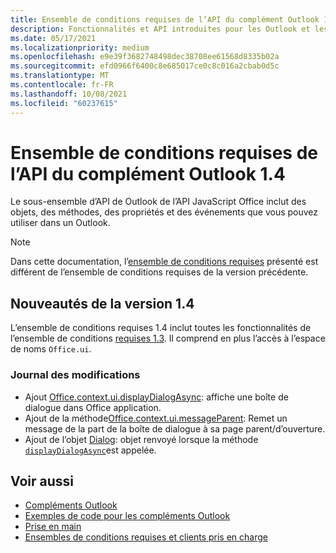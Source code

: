 ```yaml
---
title: Ensemble de conditions requises de l’API du complément Outlook 1.4
description: Fonctionnalités et API introduites pour les Outlook et les API JavaScript Office dans le cadre de l’API de boîte aux lettres 1.4.
ms.date: 05/17/2021
ms.localizationpriority: medium
ms.openlocfilehash: e9e39f3682748498dec38708ee61568d8335b02a
ms.sourcegitcommit: efd0966f6400c8e685017ce0c8c016a2cbab0d5c
ms.translationtype: MT
ms.contentlocale: fr-FR
ms.lasthandoff: 10/08/2021
ms.locfileid: "60237615"
---
```

# <a name="outlook-add-in-api-requirement-set-14"></a>Ensemble de conditions requises de l’API du complément Outlook 1.4

Le sous-ensemble d’API de Outlook de l’API JavaScript Office inclut des objets, des méthodes, des propriétés et des événements que vous pouvez utiliser dans un Outlook.

> [!NOTE]
> Dans cette documentation, l’[ensemble de conditions requises](../../requirement-sets/outlook-api-requirement-sets.md) présenté est différent de l’ensemble de conditions requises de la version précédente.

## <a name="whats-new-in-14"></a>Nouveautés de la version 1.4

L’ensemble de conditions requises 1.4 inclut toutes les fonctionnalités de l’ensemble de conditions [requises 1.3](../requirement-set-1.3/outlook-requirement-set-1.3.md). Il comprend en plus l’accès à l’espace de noms `Office.ui`.

### <a name="change-log"></a>Journal des modifications

- Ajout [Office.context.ui.displayDialogAsync](/javascript/api/office/office.ui?view=outlook-js-1.4&preserve-view=true#displayDialogAsync_startAddress__options__callback_): affiche une boîte de dialogue dans Office application.
- Ajout de la méthode[Office.context.ui.messageParent](/javascript/api/office/office.ui?view=outlook-js-1.4&preserve-view=true#messageParent_message__messageOptions_): Remet un message de la part de la boîte de dialogue à sa page parent/d’ouverture.
- Ajout de l’objet [Dialog](/javascript/api/office/office.dialog?view=outlook-js-1.4&preserve-view=true): objet renvoyé lorsque la méthode [`displayDialogAsync`](/javascript/api/office/office.ui?view=outlook-js-1.4&preserve-view=true#displayDialogAsync_startAddress__options__callback_)est appelée.

## <a name="see-also"></a>Voir aussi

- [Compléments Outlook](../../../outlook/outlook-add-ins-overview.md)
- [Exemples de code pour les compléments Outlook](https://developer.microsoft.com/outlook/gallery/?filterBy=Outlook,Samples,Add-ins)
- [Prise en main](../../../quickstarts/outlook-quickstart.md)
- [Ensembles de conditions requises et clients pris en charge](../../requirement-sets/outlook-api-requirement-sets.md)
